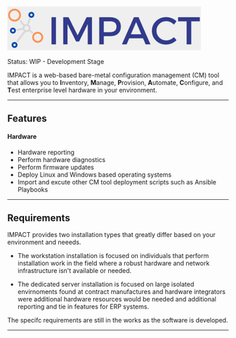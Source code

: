 <img src="https://github.com/karlbaker/IMPACT/blob/main/photo/logo.svg" height="100"/>

Status: WIP - Development Stage

IMPACT is a web-based bare-metal configuration management (CM) tool that allows you to **I**nventory, **M**anage, **P**rovision, **A**utomate, **C**onfigure, and **T**est enterprise level hardware in your environment.

---
## Features
#### Hardware
- Hardware reporting
- Perform hardware diagnostics
- Perform firmware updates
- Deploy Linux and Windows based operating systems
- Import and excute other CM tool deployment scripts such as Ansible Playbooks
---
## Requirements
IMPACT provides two installation types that greatly differ based on your environment and neeeds.
- The workstation installation is focused on individuals that perform installation work in the field where a robust hardware and network infrastructure isn't available or needed.

- The dedicated server installation is focused on large isolated envirnoments found at contract manufactures and hardware integrators were additional hardware resources would be needed and additional reporting and tie in features for ERP systems.

The specifc requirements are still in the works as the software is developed.

---